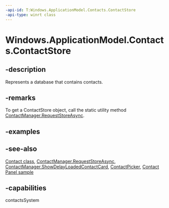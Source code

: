```yaml
---
-api-id: T:Windows.ApplicationModel.Contacts.ContactStore
-api-type: winrt class
---
```


<!-- Class syntax.
public class ContactStore : Windows.ApplicationModel.Contacts.IContactStore, Windows.ApplicationModel.Contacts.IContactStore2, Windows.ApplicationModel.Contacts.IContactStore3
-->

# Windows.ApplicationModel.Contacts.ContactStore

## -description

Represents a database that contains contacts.

## -remarks

To get a ContactStore object, call the static utility method [ContactManager.RequestStoreAsync](contactmanager_requeststoreasync_112705385.md).

## -examples

## -see-also

[Contact class](contact.md), [ContactManager.RequestStoreAsync](contactmanager_requeststoreasync_112705385.md), [ContactManager.ShowDelayLoadedContactCard](contactmanager_showdelayloadedcontactcard_1685487355.md), [ContactPicker](contactpicker.md), [Contact Panel sample](https://github.com/Microsoft/Windows-universal-samples/tree/master/Samples/ContactPanel)

## -capabilities

contactsSystem
